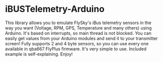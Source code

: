 # iBUSTelemetry-Arduino
This library allows you to emulate FlySky's iBus telemetry sensors in the way you want (Voltage, RPM, GPS, Temperature and many others) using Arduino.
It's based on interrupts, so main thread is not blocked. You can easily get values from your Arduino modules and send it to your transmitter screen!
Fully supports 2 and 4 byte sensors, so you can use every one available in qba667 FlyPlus firmware.
It's very simple to use. Included example is self-explaining.
Enjoy!
